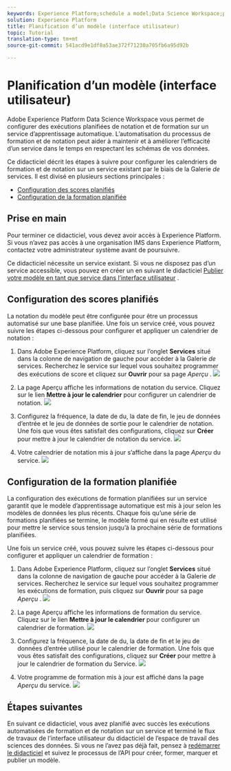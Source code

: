 ```yaml
---
keywords: Experience Platform;schedule a model;Data Science Workspace;popular topics
solution: Experience Platform
title: Planification d’un modèle (interface utilisateur)
topic: Tutorial
translation-type: tm+mt
source-git-commit: 541acd9e1df8a53ae372f71230a705fb6a95d92b

---
```



# Planification d’un modèle (interface utilisateur)

Adobe Experience Platform Data Science Workspace vous permet de configurer des exécutions planifiées de notation et de formation sur un service d’apprentissage automatique. L’automatisation du processus de formation et de notation peut aider à maintenir et à améliorer l’efficacité d’un service dans le temps en respectant les schémas de vos données.

Ce didacticiel décrit les étapes à suivre pour configurer les calendriers de formation et de notation sur un service existant par le biais de la Galerie *de* services. Il est divisé en plusieurs sections principales :

- [Configuration des scores planifiés](#configure-scheduled-scoring)
- [Configuration de la formation planifiée](#configure-scheduled-training)

## Prise en main

Pour terminer ce didacticiel, vous devez avoir accès à Experience Platform. Si vous n’avez pas accès à une organisation IMS dans Experience Platform, contactez votre administrateur système avant de poursuivre.

Ce didacticiel nécessite un service existant. Si vous ne disposez pas d’un service accessible, vous pouvez en créer un en suivant le didacticiel [Publier votre modèle en tant que service dans l’interface utilisateur](./publish-model-service-ui.md) .

## Configuration des scores planifiés

La notation du modèle peut être configurée pour être un processus automatisé sur une base planifiée. Une fois un service créé, vous pouvez suivre les étapes ci-dessous pour configurer et appliquer un calendrier de notation :

1. Dans Adobe Experience Platform, cliquez sur l’onglet **Services** situé dans la colonne de navigation de gauche pour accéder à la Galerie *de* services. Recherchez le service sur lequel vous souhaitez programmer des exécutions de score et cliquez sur **Ouvrir** pour  sa page *Aperçu* .
   ![](../images/models-recipes/schedule/click_to_open.png)

2. La page Aperçu affiche les informations de notation du service. Cliquez sur le lien **Mettre à jour le calendrier** pour configurer un calendrier de notation.
   ![](../images/models-recipes/schedule/service_overview_score.png)

3. Configurez la fréquence, la date de  du, la date de fin, le jeu de données d’entrée et le jeu de données de sortie pour le calendrier de notation. Une fois que vous êtes satisfait des configurations, cliquez sur **Créer** pour mettre à jour le calendrier de notation du service.
   ![](../images/models-recipes/schedule/14_configure_scoring_schedule.png)

4. Votre calendrier de notation mis à jour s’affiche dans la page *Aperçu* du service.
   ![](../images/models-recipes/schedule/service_with_scoring_schedule.png)


## Configuration de la formation planifiée

La configuration des exécutions de formation planifiées sur un service garantit que le modèle d’apprentissage automatique est mis à jour selon les modèles de données les plus récents. Chaque fois qu’une série de formations planifiées se termine, le modèle formé qui en résulte est utilisé pour mettre le service sous tension jusqu’à la prochaine série de formations planifiées.

Une fois un service créé, vous pouvez suivre les étapes ci-dessous pour configurer et appliquer un calendrier de formation :

1. Dans Adobe Experience Platform, cliquez sur l’onglet **Services** situé dans la colonne de navigation de gauche pour accéder à la Galerie *de* services. Recherchez le service sur lequel vous souhaitez programmer les exécutions de formation, puis cliquez sur **Ouvrir** pour  sa page *Aperçu* .
   ![](../images/models-recipes/schedule/click_to_open.png)

2. La page Aperçu affiche les informations de formation du service. Cliquez sur le lien **Mettre à jour le calendrier** pour configurer un calendrier de formation.
   ![](../images/models-recipes/schedule/service_overview_train.png)

3. Configurez la fréquence, la date de  du, la date de fin et le jeu de données d’entrée utilisé pour le calendrier de formation. Une fois que vous êtes satisfait des configurations, cliquez sur **Créer** pour mettre à jour le calendrier de formation du Service.
   ![](../images/models-recipes/schedule/12_configure_training_schedule.png)

4. Votre programme de formation mis à jour est affiché dans la page *Aperçu* du service.
   ![](../images/models-recipes/schedule/service_with_training_schedule.png)

## Étapes suivantes

En suivant ce didacticiel, vous avez planifié avec succès les exécutions automatisées de formation et de notation sur un service et terminé le flux de travaux de l’interface utilisateur du didacticiel de l’espace de travail des sciences des données. Si vous ne l’avez pas déjà fait, pensez à [redémarrer le didacticiel](./create-retails-sales-dataset.md) et suivez le processus de l’API pour créer, former, marquer et publier un modèle.
